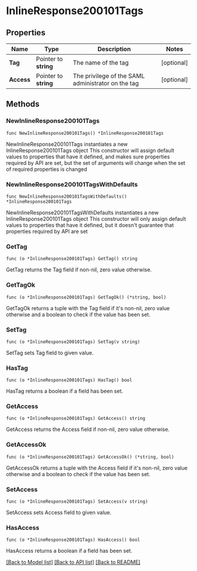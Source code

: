 # InlineResponse200101Tags

## Properties

Name | Type | Description | Notes
------------ | ------------- | ------------- | -------------
**Tag** | Pointer to **string** | The name of the tag | [optional] 
**Access** | Pointer to **string** | The privilege of the SAML administrator on the tag | [optional] 

## Methods

### NewInlineResponse200101Tags

`func NewInlineResponse200101Tags() *InlineResponse200101Tags`

NewInlineResponse200101Tags instantiates a new InlineResponse200101Tags object
This constructor will assign default values to properties that have it defined,
and makes sure properties required by API are set, but the set of arguments
will change when the set of required properties is changed

### NewInlineResponse200101TagsWithDefaults

`func NewInlineResponse200101TagsWithDefaults() *InlineResponse200101Tags`

NewInlineResponse200101TagsWithDefaults instantiates a new InlineResponse200101Tags object
This constructor will only assign default values to properties that have it defined,
but it doesn't guarantee that properties required by API are set

### GetTag

`func (o *InlineResponse200101Tags) GetTag() string`

GetTag returns the Tag field if non-nil, zero value otherwise.

### GetTagOk

`func (o *InlineResponse200101Tags) GetTagOk() (*string, bool)`

GetTagOk returns a tuple with the Tag field if it's non-nil, zero value otherwise
and a boolean to check if the value has been set.

### SetTag

`func (o *InlineResponse200101Tags) SetTag(v string)`

SetTag sets Tag field to given value.

### HasTag

`func (o *InlineResponse200101Tags) HasTag() bool`

HasTag returns a boolean if a field has been set.

### GetAccess

`func (o *InlineResponse200101Tags) GetAccess() string`

GetAccess returns the Access field if non-nil, zero value otherwise.

### GetAccessOk

`func (o *InlineResponse200101Tags) GetAccessOk() (*string, bool)`

GetAccessOk returns a tuple with the Access field if it's non-nil, zero value otherwise
and a boolean to check if the value has been set.

### SetAccess

`func (o *InlineResponse200101Tags) SetAccess(v string)`

SetAccess sets Access field to given value.

### HasAccess

`func (o *InlineResponse200101Tags) HasAccess() bool`

HasAccess returns a boolean if a field has been set.


[[Back to Model list]](../README.md#documentation-for-models) [[Back to API list]](../README.md#documentation-for-api-endpoints) [[Back to README]](../README.md)


